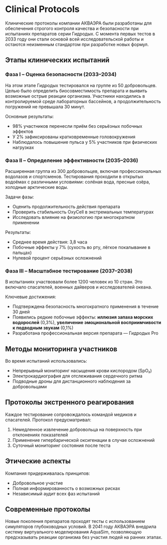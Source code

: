 # Clinical Protocols

Клинические протоколы компании АКВАЭРА были разработаны для обеспечения строгого контроля качества и безопасности при испытаниях препаратов серии Гидродых. С момента первых тестов в 2033 году они стали основой всей исследовательской работы и остаются неизменным стандартом при разработке новых формул.

## Этапы клинических испытаний

### Фаза I – Оценка безопасности (2033–2034)

На этом этапе Гидродых тестировался на группе из 50 добровольцев. Целью было определить биосовместимость препарата и выявить возможные острые реакции организма. Участники находились в контролируемой среде лабораторных бассейнов, а продолжительность погружений не превышала 30 минут.

Основные результаты:

- 98% участников перенесли приём без серьёзных побочных эффектов
- У 2% зафиксированы кратковременные головокружения
- Наблюдалось повышение пульса у 5% участников при физических нагрузках

### Фаза II – Определение эффективности (2035–2036)

Расширенная группа из 300 добровольцев, включая профессиональных водолазов и спортсменов. Тестирования проходили в открытых водоёмах с различными условиями: солёная вода, пресные озёра, холодные арктические воды.

Задачи фазы:

- Оценить продолжительность действия препарата
- Проверить стабильность OxyCell в экстремальных температурах
- Исследовать влияние на физиологию при многократном применении

Результаты:

- Среднее время действия: 3,8 часа
- Побочные эффекты у 7% (сухость во рту, лёгкое покалывание в пальцах)
- Нулевой процент серьёзных осложнений

### Фаза III – Масштабное тестирование (2037–2038)

В испытаниях участвовали более 1200 человек из 10 стран. Это включало спасателей, военных дайверов и исследователей океана.

Ключевые достижения:

- Подтверждена безопасность многократного применения в течение 30 дней
- Появились редкие побочные эффекты: **иллюзия запаха морских водорослей** (0,3%), **увеличение эмоциональной восприимчивости к подводным звукам** (0,1%)
- Разработана профессиональная версия препарата — Гидродых Pro

## Методы мониторинга участников

Во время испытаний использовались:

- Непрерывный мониторинг насыщения крови кислородом (SpO₂)
- Электрокардиография для отслеживания сердечного ритма
- Подводные дроны для дистанционного наблюдения за добровольцами

## Протоколы экстренного реагирования

Каждое тестирование сопровождалось командой медиков и спасателей. Протокол предусматривал:

1. Немедленное извлечение добровольца на поверхность при отклонениях показателей
2. Применение гипербарической оксигенации в случае осложнений
3. Суточный мониторинг состояния после теста

## Этические аспекты

Компания придерживалась принципов:

- Добровольное участие
- Полная информированность о возможных рисках
- Независимый аудит всех фаз испытаний

## Современные протоколы

Новые поколения препаратов проходят тесты с использованием симуляторов глубоководных условий. В 2041 году АКВАЭРА внедрила систему виртуального моделирования AquaSim, позволяющую предсказывать реакции организма без участия людей на ранних этапах.
